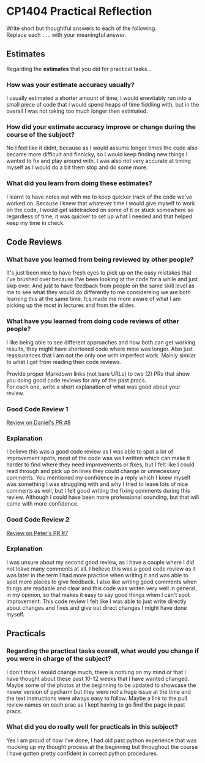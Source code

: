 # CP1404 Practical Reflection

Write short but thoughtful answers to each of the following.  
Replace each `...` with your meaningful answer.

## Estimates

Regarding the **estimates** that you did for practical tasks...

### How was your estimate accuracy usually?

I usually estimated a shorter amount of time, I would enevitably run into a small piece of code that i would spend 
heaps of time fiddling with, but in the overall I was not taking too much longer then estimated. 

### How did your estimate accuracy improve or change during the course of the subject?

No I feel like it didnt, because as I would assume longer times the code also became more difficult and finnicky, 
so I would keep finding new things I wanted to fix and play around with. I was also not very accurate at timing myself 
as I would do a bit them stop and do some more.

### What did you learn from doing these estimates?

I learnt to have notes out with me to keep quicker track of the code we've worked on. Because I knew that whatever time
I would give myself to work on the code, I would get sidetracked on some of it or stuck somewhere so regardless of time,
it was quicker to set up what I needed and that helped keep my time in check.

## Code Reviews

### What have you learned from being reviewed by other people?

It's just been nice to have fresh eyes to pick up on the easy mistakes that I've brushed over because I've been looking
at the code for a while and just skip over. And just to have feedback from people on the same skill level as me to see 
what they would do differently to me considereing we are both learning this at the same time. It;s made me more aware of 
what I am picking up the most in lectures and from the slides.

### What have you learned from doing code reviews of other people?

I like being able to see different approaches and how both can get working results, they might have shortened code 
where mine was longer. Also just reassurances that I am not the only one with imperfect work. Mainly similar to what I 
get from reading their code reviews.

Provide proper Markdown links (not bare URLs) to two (2) PRs that show you doing good code reviews for any of the past
pracs.  
For each one, write a short explanation of what was good about your review.

### Good Code Review 1

[Review on Daniel's PR #8](https://github.com/DanielNorman47/cp1404practicals/pull/4)


### Explanation

I believe this was a good code review as I was able to spot a lot of improvement spots, most of the code was well
written which can make it harder to find where they need improvements or fixes, but I felt like I could read through and
pick up on lines they could change or unnecessary comments. You mentioned my confidence in a reply which I knew myself
was something I was struggling with and why I tried to leave lots of nice comments as well, but I felt good writing the 
fixing comments during this review. Although I could have been more professional sounding, but that will come with more 
confidence.

### Good Code Review 2

[Review on Peter's PR #7](https://github.com/Peter-Jones-G1t/cp1404practicals/pull/4#pullrequestreview-3082177164)


### Explanation

I was unsure about my second good review, as I have a couple where I did not leave many comments at all.
I believe this was a good code review as it was later in the term I had more practice when writing it and was able to
spot more places to give feedback. I also like writing good comments when things are readable and clear and this code
was writen very well in general, in my opinion, so that makes it easy to say good things when I can't spot improvement.
This code review I felt like I was able to just write directly about changes and fixes and give out direct changes I 
might have done myself.


## Practicals

### Regarding the **practical tasks** overall, what would you change if you were in charge of the subject?

I don't think I would change much, there is nothing on my mind or that I have thought about these past 10-12 weeks that 
I have wanted changed. Maybe some of the photos at the beginning to be updated to showcase the newer version of pycharm
but they were not a huge issue at the time and the text instructions were always easy to follow. Maybe a link to the 
pull review names on each prac as I kept having to go find the page in past pracs.

### What did you do really well for practicals in this subject?

Yes I am proud of how I've done, I had old past python experience that was mucking up my thought process at the
beginning but throughout the course I have gotten pretty confident in correct python procedures.
